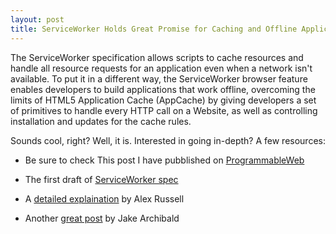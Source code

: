 ```yaml
---
layout: post
title: ServiceWorker Holds Great Promise for Caching and Offline Applications
---
```


The ServiceWorker specification allows scripts to cache resources and handle all resource requests for an application even when a network isn't available. To put it in a different way, the ServiceWorker browser feature enables developers to build applications that work offline, overcoming the limits of HTML5 Application Cache (AppCache) by giving developers a set of primitives to handle every HTTP call on a Website, as well as controlling installation and updates for the cache rules.

Sounds cool, right? Well, it is. Interested in going in-depth? A few resources:

* Be sure to check This post I have pubblished on [ProgrammableWeb](http://www.programmableweb.com/news/serviceworker-caching-solution-holds-great-promise/how-to/2014/05/19)

* The first draft of [ServiceWorker spec](http://www.w3.org/TR/2014/WD-service-workers-20140508/)

* A [detailed explaination](https://github.com/slightlyoff/ServiceWorker/blob/master/explainer.md) by Alex Russell

* Another [great post](http://jakearchibald.com/2014/service-worker-first-draft/) by Jake Archibald 